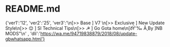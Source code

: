 # README.md
{'ver1':'12', 'ver2':'25', 'ver3':'\n[>> Base ] V7 \n[>> Exclusive ] New Update Style\n[>> 😌 ] Sl Technical Tips\n[>> ☭ ] Go Gota home\n[ðŸ‘‰ Â¸By ]NB MODS"\n' , 'dli':'https://wa.me/94719838879/2018/08/update-gbwhatsapp.html'}
